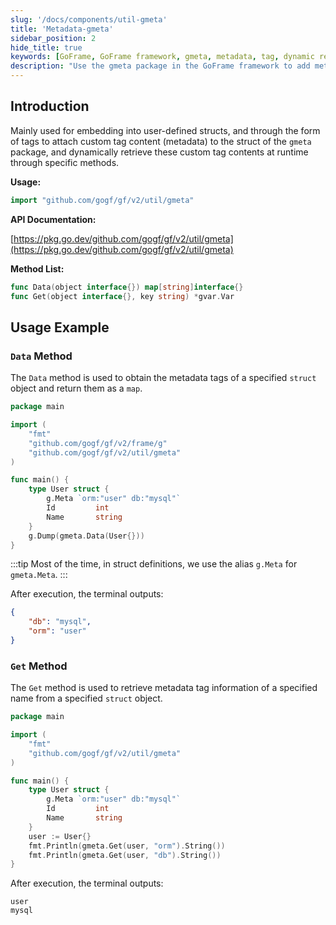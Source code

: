 ```yaml
---
slug: '/docs/components/util-gmeta'
title: 'Metadata-gmeta'
sidebar_position: 2
hide_title: true
keywords: [GoFrame, GoFrame framework, gmeta, metadata, tag, dynamic retrieval, struct, API documentation, data method, retrieve method]
description: "Use the gmeta package in the GoFrame framework to add metadata tags to user-defined structs and dynamically retrieve these tags at runtime using specific methods, including how to use the Data method and Get method to obtain metadata tag information of a specified object."
---
```


## Introduction

Mainly used for embedding into user-defined structs, and through the form of tags to attach custom tag content (metadata) to the struct of the `gmeta` package, and dynamically retrieve these custom tag contents at runtime through specific methods.

**Usage:**

```go
import "github.com/gogf/gf/v2/util/gmeta"
```

**API Documentation:**

[https://pkg.go.dev/github.com/gogf/gf/v2/util/gmeta](https://pkg.go.dev/github.com/gogf/gf/v2/util/gmeta)

**Method List:**

```go
func Data(object interface{}) map[string]interface{}
func Get(object interface{}, key string) *gvar.Var
```

## Usage Example

### `Data` Method

The `Data` method is used to obtain the metadata tags of a specified `struct` object and return them as a `map`.

```go
package main

import (
    "fmt"
    "github.com/gogf/gf/v2/frame/g"
    "github.com/gogf/gf/v2/util/gmeta"
)

func main() {
    type User struct {
        g.Meta `orm:"user" db:"mysql"`
        Id         int
        Name       string
    }
    g.Dump(gmeta.Data(User{}))
}
```

:::tip
Most of the time, in struct definitions, we use the alias `g.Meta` for `gmeta.Meta`.
:::

After execution, the terminal outputs:

```json
{
    "db": "mysql",
    "orm": "user"
}
```

### `Get` Method

The `Get` method is used to retrieve metadata tag information of a specified name from a specified `struct` object.

```go
package main

import (
    "fmt"
    "github.com/gogf/gf/v2/util/gmeta"
)

func main() {
    type User struct {
        g.Meta `orm:"user" db:"mysql"`
        Id         int
        Name       string
    }
    user := User{}
    fmt.Println(gmeta.Get(user, "orm").String())
    fmt.Println(gmeta.Get(user, "db").String())
}
```

After execution, the terminal outputs:

```text
user
mysql
```